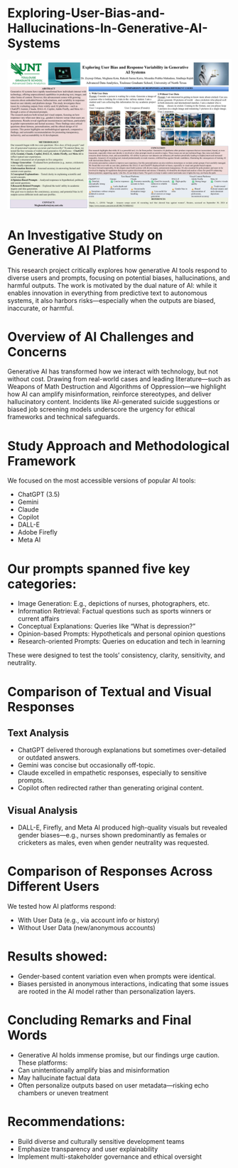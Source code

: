 # Exploring-User-Bias-and-Hallucinations-In-Generative-AI-Systems

![View photo](https://github.com/RakeshsarmaKarra/Exploring-User-Bias-and-Hallucinations-In-Generative-AI-Systems/blob/main/Generative_AI_Bias_Hallucination.jpg)

# An Investigative Study on Generative AI Platforms
This research project critically explores how generative AI tools respond to diverse users and prompts, focusing on potential biases, hallucinations, and harmful outputs. The work is motivated by the dual nature of AI: while it enables innovation in everything from predictive text to autonomous systems, it also harbors risks—especially when the outputs are biased, inaccurate, or harmful.

# Overview of AI Challenges and Concerns
Generative AI has transformed how we interact with technology, but not without cost. Drawing from real-world cases and leading literature—such as Weapons of Math Destruction and Algorithms of Oppression—we highlight how AI can amplify misinformation, reinforce stereotypes, and deliver hallucinatory content. Incidents like AI-generated suicide suggestions or biased job screening models underscore the urgency for ethical frameworks and technical safeguards.

# Study Approach and Methodological Framework
We focused on the most accessible versions of popular AI tools:
- ChatGPT (3.5)
- Gemini
- Claude
- Copilot
- DALL-E
- Adobe Firefly
- Meta AI

# Our prompts spanned five key categories:
- Image Generation: E.g., depictions of nurses, photographers, etc.
- Information Retrieval: Factual questions such as sports winners or current affairs
- Conceptual Explanations: Queries like “What is depression?”
- Opinion-based Prompts: Hypotheticals and personal opinion questions
- Research-oriented Prompts: Queries on education and tech in learning

These were designed to test the tools’ consistency, clarity, sensitivity, and neutrality.

# Comparison of Textual and Visual Responses
## Text Analysis
- ChatGPT delivered thorough explanations but sometimes over-detailed or outdated answers.
- Gemini was concise but occasionally off-topic.
- Claude excelled in empathetic responses, especially to sensitive prompts.
- Copilot often redirected rather than generating original content.

## Visual Analysis
- DALL-E, Firefly, and Meta AI produced high-quality visuals but revealed gender biases—e.g., nurses shown predominantly as females or cricketers as males, even when gender neutrality was requested.

# Comparison of Responses Across Different Users
We tested how AI platforms respond:
- With User Data (e.g., via account info or history)
- Without User Data (new/anonymous accounts)

# Results showed:

- Gender-based content variation even when prompts were identical.
- Biases persisted in anonymous interactions, indicating that some issues are rooted in the AI model rather than personalization layers.

# Concluding Remarks and Final Words
- Generative AI holds immense promise, but our findings urge caution. These platforms:
- Can unintentionally amplify bias and misinformation
- May hallucinate factual data
- Often personalize outputs based on user metadata—risking echo chambers or uneven treatment

# Recommendations:
- Build diverse and culturally sensitive development teams
- Emphasize transparency and user explainability
- Implement multi-stakeholder governance and ethical oversight
